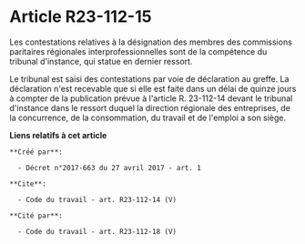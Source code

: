 # Article R23-112-15

Les contestations relatives à la désignation des membres des commissions paritaires régionales interprofessionnelles sont de
la compétence du tribunal d'instance, qui statue en dernier ressort. 

Le tribunal est saisi des contestations par voie de déclaration au greffe. La déclaration n'est recevable que si elle est
faite dans un délai de quinze jours à compter de la publication prévue à l'article R. 23-112-14 devant le tribunal d'instance
dans le ressort duquel la direction régionale des entreprises, de la concurrence, de la consommation, du travail et de
l'emploi a son siège.

**Liens relatifs à cet article**

	**Créé par**:

	  - Décret n°2017-663 du 27 avril 2017 - art. 1

	**Cite**:

	  - Code du travail - art. R23-112-14 (V)

	**Cité par**:

	  - Code du travail - art. R23-112-18 (V)

